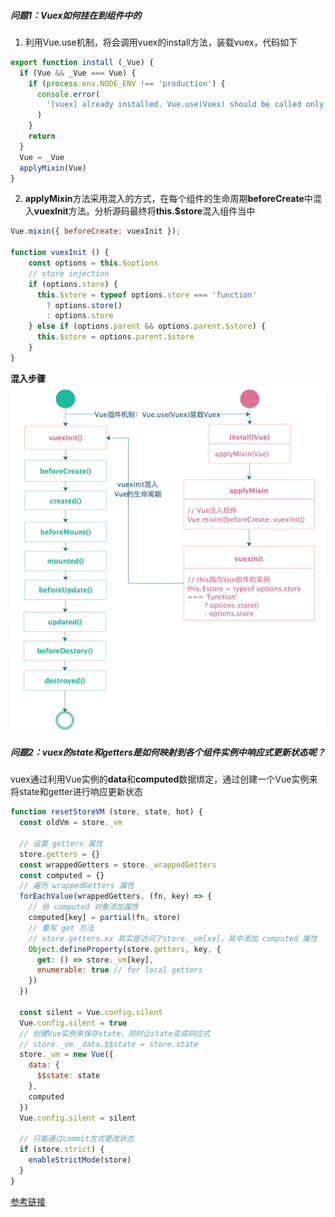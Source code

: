 ##### 问题1：Vuex如何挂在到组件中的
1. 利用Vue.use机制，将会调用vuex的install方法，装载vuex，代码如下
```javascript
export function install (_Vue) {
  if (Vue && _Vue === Vue) {
    if (process.env.NODE_ENV !== 'production') {
      console.error(
        '[vuex] already installed. Vue.use(Vuex) should be called only once.'
      )
    }
    return
  }
  Vue = _Vue
  applyMixin(Vue)
}
```
2. **applyMixin**方法采用混入的方式，在每个组件的生命周期**beforeCreate**中混入**vuexInit**方法。分析源码最终将**this.$store**混入组件当中
```javascript
Vue.mixin({ beforeCreate: vuexInit });

function vuexInit () {
    const options = this.$options
    // store injection
    if (options.store) {
      this.$store = typeof options.store === 'function'
        ? options.store()
        : options.store
    } else if (options.parent && options.parent.$store) {
      this.$store = options.parent.$store
    }
}
```
**混入步骤**
![](../images/vuex混入步骤r.jpg)

##### 问题2：vuex的state和getters是如何映射到各个组件实例中响应式更新状态呢？
vuex通过利用Vue实例的**data**和**computed**数据绑定，通过创建一个Vue实例来将state和getter进行响应更新状态
```javascript
function resetStoreVM (store, state, hot) {
  const oldVm = store._vm

  // 设置 getters 属性
  store.getters = {}
  const wrappedGetters = store._wrappedGetters
  const computed = {}
  // 遍历 wrappedGetters 属性
  forEachValue(wrappedGetters, (fn, key) => {
    // 给 computed 对象添加属性
    computed[key] = partial(fn, store)
    // 重写 get 方法
    // store.getters.xx 其实是访问了store._vm[xx]，其中添加 computed 属性
    Object.defineProperty(store.getters, key, {
      get: () => store._vm[key],
      enumerable: true // for local getters
    })
  })

  const silent = Vue.config.silent
  Vue.config.silent = true
  // 创建Vue实例来保存state，同时让state变成响应式
  // store._vm._data.$$state = store.state
  store._vm = new Vue({
    data: {
      $$state: state
    },
    computed
  })
  Vue.config.silent = silent

  // 只能通过commit方式更改状态
  if (store.strict) {
    enableStrictMode(store)
  }
}
```
[参考链接](https://zhuanlan.zhihu.com/p/78981485)


